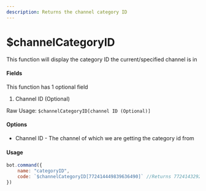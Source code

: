 ```yaml
---
description: Returns the channel category ID
---
```


# $channelCategoryID

This function will display the category ID the current/specified channel is in

#### Fields

This function has 1 optional field

1. Channel ID \(Optional\)

Raw Usage: `$channelCategoryID[channel ID (Optional)]`

#### Options

* Channel ID - The channel of which we are getting the category id from

#### Usage

```javascript
bot.command({
    name: "categoryID",
    code: `$channelCategoryID[772414449839636490]` //Returns 772414329206734899
})
```

